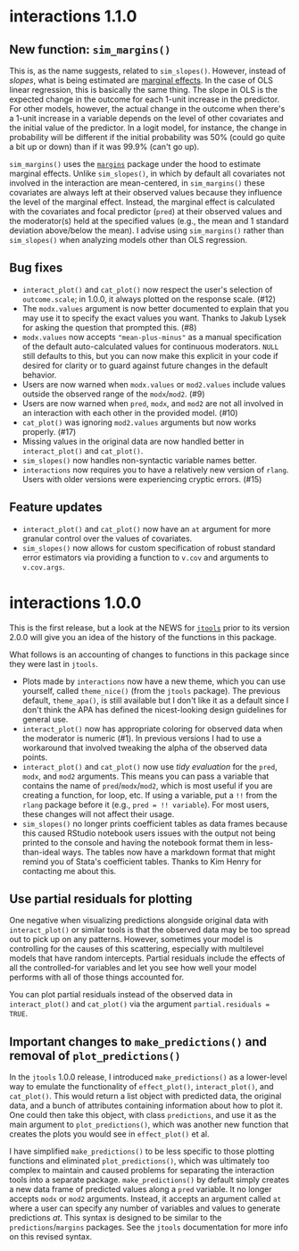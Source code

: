 # interactions 1.1.0

## New function: `sim_margins()`

This is, as the name suggests, related to `sim_slopes()`. However, instead of
*slopes*, what is being estimated are 
[marginal effects](https://cran.r-project.org/package=margins/vignettes/TechnicalDetails.pdf). 
In the case of OLS linear regression, this is basically the same thing. The 
slope in OLS is the expected change in the outcome for each 1-unit increase in
the predictor. For other models, however, the actual change in the outcome
when there's a 1-unit increase in a variable depends on the level of other 
covariates and the initial value of the predictor. In a logit model, 
for instance, the change in probability will be different if the initial 
probability was 50% (could go quite a bit up or down) than if it was 99.9% 
(can't go up).

`sim_margins()` uses the [`margins`](https://cran.r-project.org/package=margins)
package under the hood to estimate marginal effects. Unlike `sim_slopes()`, 
in which by default all covariates not involved in the interaction are 
mean-centered, in `sim_margins()` these covariates are always left at their
observed values because they influence the level of the marginal effect. 
Instead, the marginal effect is calculated with the covariates and focal 
predictor (`pred`) at their observed values and the moderator(s) held at the
specified values (e.g., the mean and 1 standard deviation above/below the mean).
I advise using `sim_margins()` rather than `sim_slopes()` when analyzing models
other than OLS regression.

## Bug fixes

* `interact_plot()` and `cat_plot()` now respect the user's selection of 
`outcome.scale`; in 1.0.0, it always plotted on the response scale. (#12)
* The `modx.values` argument is now better documented to explain that you may
use it to specify the exact values you want. Thanks to Jakub Lysek for asking
the question that prompted this. (#8)
* `modx.values` now accepts `"mean-plus-minus"` as a manual specification of
the default auto-calculated values for continuous moderators. `NULL` still 
defaults to this, but you can now make this explicit in your code if desired
for clarity or to guard against future changes in the default behavior.
* Users are now warned when `modx.values` or `mod2.values` include values
outside the observed range of the `modx`/`mod2`. (#9)
* Users are now warned when `pred`, `modx`, and `mod2` are not all involved in
an interaction with each other in the provided model. (#10)
* `cat_plot()` was ignoring `mod2.values` arguments but now works properly. 
(#17)
* Missing values in the original data are now handled better in 
`interact_plot()` and `cat_plot()`.
* `sim_slopes()` now handles non-syntactic variable names better.
* `interactions` now requires you to have a relatively new version of `rlang`.
Users with older versions were experiencing cryptic errors. (#15)

## Feature updates

* `interact_plot()` and `cat_plot()` now have an `at` argument for more granular
control over the values of covariates.
* `sim_slopes()` now allows for custom specification of robust standard error 
estimators via providing a function to `v.cov` and arguments to `v.cov.args`.

# interactions 1.0.0

This is the first release, but a look at the NEWS for
[`jtools`](https://jtools.jacob-long.com) prior to its version 2.0.0 will
give you an idea of the history of the functions in this package. 

What follows is an accounting of changes to functions in this package since
they were last in `jtools`.

* Plots made by `interactions` now have a new theme, which you can use yourself, 
called `theme_nice()` (from the `jtools` package). The previous default,
`theme_apa()`, is still available but I don't like it as a default since I don't
think the APA has defined the nicest-looking design guidelines for general use.
* `interact_plot()` now has appropriate coloring for observed data when the 
moderator is numeric (#1). In previous versions I had to use a workaround that 
involved tweaking the alpha of the observed data points. 
* `interact_plot()` and `cat_plot()` now use *tidy evaluation* for the `pred`,
`modx`, and `mod2` arguments. This means you can pass a variable that contains 
the name of `pred`/`modx`/`mod2`,
which is most useful if you are creating a function, for loop, etc. If using a
variable, put a `!!` from the `rlang` package before it
(e.g., `pred = !! variable`). For most users, these changes will not affect 
their usage.
* `sim_slopes()` no longer prints coefficient tables as data frames because this 
caused RStudio notebook users issues with the output not being printed to the
console and having the notebook format them in less-than-ideal ways. The tables
now have a markdown format that might remind you of Stata's coefficient tables.
Thanks to Kim Henry for contacting me about this.

## Use partial residuals for plotting 

One negative when visualizing predictions alongside original data 
with `interact_plot()` or similar
tools is that the observed data may be too spread out to pick up on any 
patterns. However, sometimes your model is controlling for the causes of this
scattering, especially with multilevel models that have random intercepts. 
Partial residuals include the effects of all the controlled-for variables 
and let you see how well your model performs with all of those things accounted
for. 

You can plot partial residuals instead of the observed data in `interact_plot()`
and `cat_plot()` via the argument `partial.residuals = TRUE`.

## Important changes to `make_predictions()` and removal of `plot_predictions()`

In the `jtools` 1.0.0 release, I introduced `make_predictions()` as a lower-level
way to emulate the functionality of `effect_plot()`, `interact_plot()`, and 
`cat_plot()`. This would return a list object with predicted data, the original 
data, and a bunch of attributes containing information about how to plot it.
One could then take this object, with class `predictions`, and use it as the 
main argument to `plot_predictions()`, which was another new function that 
creates the plots you would see in `effect_plot()` et al.

I have simplified `make_predictions()` to be less specific to those plotting 
functions and eliminated `plot_predictions()`, which was ultimately too complex
to maintain and caused problems for separating the interaction tools into a 
separate package. `make_predictions()` by default simply creates a new data frame
of predicted values along a `pred` variable. It no longer accepts `modx` or 
`mod2` arguments. Instead, it accepts an argument called `at` where a user can
specify any number of variables and values to generate predictions *at*. This
syntax is designed to be similar to the `predictions`/`margins` packages. See
the `jtools` documentation for more info on this revised syntax. 
